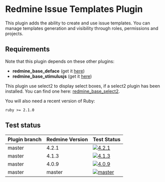 Redmine Issue Templates Plugin
======================

This plugin adds the ability to create and use issue templates.
You can manage templates generation and visibility through roles, permissions and projects.

## Requirements

Note that this plugin depends on these other plugins:
* **redmine_base_deface** (get it [here](https://github.com/jbbarth/redmine_base_deface))
* **redmine_base_stimulusjs** (get it [here](https://github.com/nanego/redmine_base_stimulusjs))

This plugin use select2 to display select boxes, if a select2 plugin has been installed. You can find one here: [redmine_base_select2](https://github.com/jbbarth/redmine_base_select2).

You will also need a recent version of Ruby:

    ruby >= 2.1.0
    
## Test status

|Plugin branch| Redmine Version   | Test Status      |
|-------------|-------------------|------------------|
|master       | 4.2.1             | [![4.2.1][1]][5] |  
|master       | 4.1.3             | [![4.1.3][2]][5] |  
|master       | 4.0.9             | [![4.0.9][3]][5] |
|master       | master            | [![master][4]][5]|

[1]: https://github.com/nanego/redmine_templates/actions/workflows/4_2_1.yml/badge.svg
[2]: https://github.com/nanego/redmine_templates/actions/workflows/4_1_3.yml/badge.svg
[3]: https://github.com/nanego/redmine_templates/actions/workflows/4_0_9.yml/badge.svg
[4]: https://github.com/nanego/redmine_templates/actions/workflows/master.yml/badge.svg
[5]: https://github.com/nanego/redmine_templates/actions

